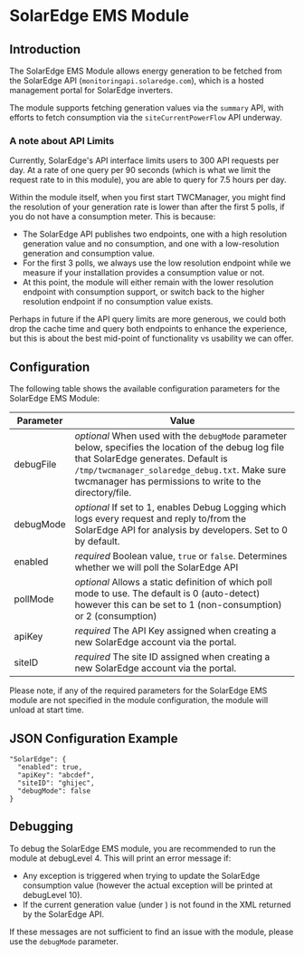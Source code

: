 # SolarEdge EMS Module

## Introduction

The SolarEdge EMS Module allows energy generation to be fetched from the SolarEdge API (```monitoringapi.solaredge.com```), which is a hosted management portal for SolarEdge inverters.

The module supports fetching generation values via the ```summary``` API, with efforts to fetch consumption via the ```siteCurrentPowerFlow``` API underway.

### A note about API Limits

Currently, SolarEdge's API interface limits users to 300 API requests per day. At a rate of one query per 90 seconds (which is what we limit the request rate to in this module), you are able to query for 7.5 hours per day.

Within the module itself, when you first start TWCManager, you might find the resolution of your generation rate is lower than after the first 5 polls, if you do not have a consumption meter. This is because:

   * The SolarEdge API publishes two endpoints, one with a high resolution generation value and no consumption, and one with a low-resolution generation and consumption value.
   * For the first 3 polls, we always use the low resolution endpoint while we measure if your installation provides a consumption value or not.
   * At this point, the module will either remain with the lower resolution endpoint with consumption support, or switch back to the higher resolution endpoint if no consumption value exists.

Perhaps in future if the API query limits are more generous, we could both drop the cache time and query both endpoints to enhance the experience, but this is about the best mid-point of functionality vs usability we can offer.

## Configuration

The following table shows the available configuration parameters for the SolarEdge EMS Module:

| **Parameter** | **Value** |
| ------------- | --------- |
| debugFile     | *optional* When used with the ```debugMode``` parameter below, specifies the location of the debug log file that SolarEdge generates. Default is ```/tmp/twcmanager_solaredge_debug.txt```. Make sure twcmanager has permissions to write to the directory/file. |
| debugMode     | *optional* If set to 1, enables Debug Logging which logs every request and reply to/from the SolarEdge API for analysis by developers. Set to 0 by default. |
| enabled       | *required* Boolean value, ```true``` or ```false```. Determines whether we will poll the SolarEdge API |
| pollMode      | *optional* Allows a static definition of which poll mode to use. The default is 0 (auto-detect) however this can be set to 1 (non-consumption) or 2 (consumption) |
| apiKey        | *required* The API Key assigned when creating a new SolarEdge account via the portal. |
| siteID        | *required* The site ID assigned when creating a new SolarEdge account via the portal. |

Please note, if any of the required parameters for the SolarEdge EMS module are not specified in the module configuration, the module will unload at start time.

## JSON Configuration Example

```
"SolarEdge": {
  "enabled": true,
  "apiKey": "abcdef",
  "siteID": "ghijec",
  "debugMode": false
}
```

## Debugging

To debug the SolarEdge EMS module, you are recommended to run the module at debugLevel 4. This will print an error message if:

   * Any exception is triggered when trying to update the SolarEdge consumption value (however the actual exception will be printed at debugLevel 10).
   * If the current generation value (under <currentPower><power>) is not found in the XML returned by the SolarEdge API.

If these messages are not sufficient to find an issue with the module, please use the ```debugMode``` parameter. 
